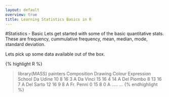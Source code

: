 ```yaml
---
layout: default
overview: true
title: Learning Statistics Basics in R
---
```


#Statistics - Basic
Lets get started with some of the basic quantitative stats. These are frequency, cummulative frequency, mean, median, mode, standard deviation.

Lets pick up some data available out of the box.

{% highlight R %}
 > library(MASS)
 > painters
                Composition Drawing Colour Expression School
 Da Udine                 10       8     16          3      A
 Da Vinci                 15      16      4         14      A
 Del Piombo                8      13     16          7      A
 Del Sarto                12      16      9          8      A
 Fr. Penni                 0      15      8          0      A
 .....
 ...
{% endhighlight %}
